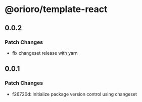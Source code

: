 # @orioro/template-react

## 0.0.2

### Patch Changes

- fix changeset release with yarn

## 0.0.1

### Patch Changes

- f26720d: Initialize package version control using changeset

